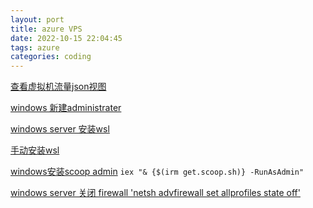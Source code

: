 ```yaml
---
layout: port
title: azure VPS
date: 2022-10-15 22:04:45
tags: azure
categories: coding
---
```


[查看虚拟机流量json视图](https://learn.microsoft.com/zh-cn/azure/network-watcher/network-watcher-nsg-flow-logging-portal)


[windows 新建administrater](https://blog.csdn.net/m0_49177610/article/details/107192985)

[windows server 安装wsl](https://zhuanlan.zhihu.com/p/271927065?utm_id=0)

[手动安装wsl](https://zhuanlan.zhihu.com/p/520021695)

[windows安装scoop admin]() `iex "& {$(irm get.scoop.sh)} -RunAsAdmin"`

[windows server 关闭 firewall 'netsh advfirewall set allprofiles state off'](https://www.dell.com/support/kbdoc/zh-cn/000135271/windows-server-%E5%A6%82%E4%BD%95-%E5%9C%A8-windows-server-2008-%E5%8F%8A-%E6%9B%B4%E9%AB%98-%E7%89%88%E6%9C%AC-%E4%B8%AD-%E6%AD%A3%E7%A1%AE-%E5%85%B3%E9%97%AD-windows-%E9%98%B2%E7%81%AB-%E5%A2%99#:~:text=3.%E8%A6%81%E5%9C%A8Windows%20Server%202012%E6%88%96%E6%9B%B4%E9%AB%98%E7%89%88%E6%9C%AC%EF%BC%88%E5%8C%85%E6%8B%ACWindows%20Server%20Core%EF%BC%89%E4%B8%AD%E4%BD%BF%E7%94%A8Windows%20PowerShell%E5%85%B3%E9%97%AD%E9%98%B2%E7%81%AB%E5%A2%99%EF%BC%8C%E8%AF%B7%E6%89%A7%E8%A1%8C%E4%BB%A5%E4%B8%8B%E6%93%8D%E4%BD%9C%EF%BC%9A%201%20%E6%89%93%E5%BC%80Windows,PowerShell%E3%80%82%202%20%E7%B1%BB%E5%9E%8B%20Set-NetFirewallProfile%20-Profile%20Domain%2CPublic%2CPrivate%20-Enabled%20False)